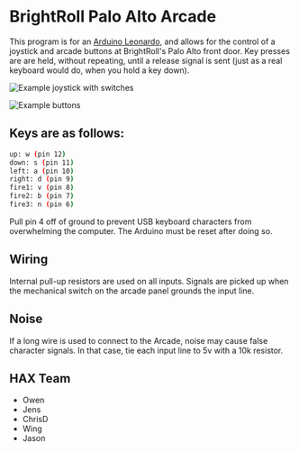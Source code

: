 BrightRoll Palo Alto Arcade
=========

This program is for an [Arduino Leonardo](http://arduino.cc/en/Main/arduinoBoardLeonardo), and allows for the control of a joystick and arcade buttons at BrightRoll's Palo Alto front door.  Key presses are are held, without repeating, until a release signal is sent (just as a real keyboard would do, when you hold a key down).

![Example joystick with switches](http://www.jammaboards.com/store/images/detailed/0/Super_joystick.jpg)

![Example buttons](http://www.ultimarc.com/images/goldleaf.jpg)

## Keys are as follows:

```bash
up: w (pin 12)
down: s (pin 11)
left: a (pin 10)
right: d (pin 9)
fire1: v (pin 8)
fire2: b (pin 7)
fire3: n (pin 6)
```

Pull pin 4 off of ground to prevent USB keyboard characters from overwhelming the computer. The Arduino must be reset after doing so.

## Wiring

Internal pull-up resistors are used on all inputs.  Signals are picked up when the mechanical switch on the arcade panel grounds the input line.

## Noise

If a long wire is used to connect to the Arcade, noise may cause false character signals.  In that case, tie each input line to 5v with a 10k resistor.

## HAX Team

* Owen
* Jens
* ChrisD
* Wing
* Jason
